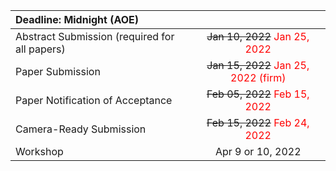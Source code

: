 


| Deadline: Midnight (AOE)                      |     |
|:----------------------------------------------|:---:|
| Abstract Submission (required for all papers) | ~~Jan 10, 2022~~ <span style="color:red">Jan 25, 2022</span> |
| Paper Submission                              | ~~Jan 15, 2022~~ <span style="color:red">Jan 25, 2022 (firm)</span> |
| Paper Notification of Acceptance              | ~~Feb 05, 2022~~ <span style="color:red">Feb 15, 2022</span> |
| Camera-Ready Submission                       | ~~Feb 15, 2022~~ <span style="color:red">Feb 24, 2022</span> |
| Workshop                                      | Apr 9 or 10, 2022 |
